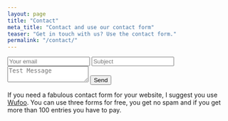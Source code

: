 ```yaml
---
layout: page
title: "Contact"
meta_title: "Contact and use our contact form"
teaser: "Get in touch with us? Use the contact form."
permalink: "/contact/"
---
```

<form action="https://getsimpleform.com/messages?form_api_token=0959a452d5790209240cbb0de1928617" method="post">
  <!-- the redirect_to is optional, the form will redirect to the referrer on submission -->
  <input type="hidden" name="_next" value="https://candreo.github.io/feeling-responsive/message-contact/" />
  <!-- all your input fields here.... -->
  <input type="email" name="email" placeholder="Your email" >
  <input type='text' name='subject' placeholder="Subject" />
  <textarea name="message" placeholder="Test Message"></textarea>
  <input type='submit' value='Send' />
</form>

If you need a fabulous contact form for your website, I suggest you use [Wufoo][1]. You can use three forms for free, you get no spam and if you get more than 100 entries you have to pay.


 [1]: http://www.wufoo.com/

